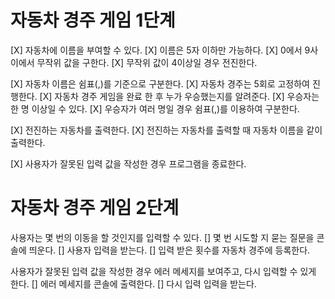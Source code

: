 # 자동차 경주 게임 1단계

[X] 자동차에 이름을 부여할 수 있다.
[X] 이름은 5자 이하만 가능하다.
[X] 0에서 9사이에서 무작위 값을 구한다.
[X] 무작위 값이 4이상일 경우 전진한다.

[X] 자동차 이름은 쉼표(,)를 기준으로 구분한다.
[X] 자동차 경주는 5회로 고정하여 진행한다.
[X] 자동차 경주 게임을 완료 한 후 누가 우승했는지를 알려준다.
[X] 우승자는 한 명 이상일 수 있다.
[X] 우승자가 여러 명일 경우 쉼표(,)를 이용하여 구분한다.

[X] 전진하는 자동차를 출력한다.
[X] 전진하는 자동차를 출력할 때 자동차 이름을 같이 출력한다.

[X] 사용자가 잘못된 입력 값을 작성한 경우 프로그램을 종료한다.

# 자동차 경주 게임 2단계

사용자는 몇 번의 이동을 할 것인지를 입력할 수 있다.
[] 몇 번 시도할 지 묻는 질문을 콘솔에 띄운다.
[] 사용자 입력을 받는다.
[] 입력 받은 횟수를 자동차 경주에 등록한다.

사용자가 잘못된 입력 값을 작성한 경우 에러 메세지를 보여주고, 다시 입력할 수 있게 한다.
[] 에러 메세지를 콘솔에 출력한다.
[] 다시 입력 입력을 받는다.
